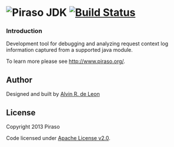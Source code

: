 ![P](http://piraso.org/piraso_32.png)iraso JDK [![Build Status](https://buildhive.cloudbees.com/job/piraso/job/piraso-jdk/badge/icon)](https://buildhive.cloudbees.com/job/piraso/job/piraso-jdk/)
=======

### Introduction

Development tool for debugging and analyzing request context log information captured from a supported java module.

To learn more please see http://www.piraso.org/.

## Author

Designed and built by [Alvin R. de Leon](https://github.com/alvinrdeleon/)

## License

Copyright 2013 Piraso

Code licensed under [Apache License v2.0](http://www.apache.org/licenses/LICENSE-2.0).
